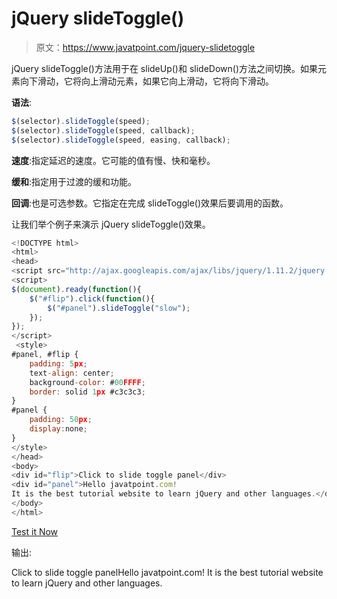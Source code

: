 # jQuery slideToggle()

> 原文：<https://www.javatpoint.com/jquery-slidetoggle>

jQuery slideToggle()方法用于在 slideUp()和 slideDown()方法之间切换。如果元素向下滑动，它将向上滑动元素，如果它向上滑动，它将向下滑动。

**语法**:

```js
$(selector).slideToggle(speed);
$(selector).slideToggle(speed, callback); 
$(selector).slideToggle(speed, easing, callback);

```

**速度**:指定延迟的速度。它可能的值有慢、快和毫秒。

**缓和**:指定用于过渡的缓和功能。

**回调**:也是可选参数。它指定在完成 slideToggle()效果后要调用的函数。

让我们举个例子来演示 jQuery slideToggle()效果。

```js
<!DOCTYPE html>
<html>
<head>
<script src="http://ajax.googleapis.com/ajax/libs/jquery/1.11.2/jquery.min.js"></script>
<script> 
$(document).ready(function(){
    $("#flip").click(function(){
        $("#panel").slideToggle("slow");
    });
});
</script>
 <style> 
#panel, #flip {
    padding: 5px;
    text-align: center;
    background-color: #00FFFF;
    border: solid 1px #c3c3c3;
}
#panel {
    padding: 50px;
    display:none;
}
</style>
</head>
<body>
<div id="flip">Click to slide toggle panel</div>
<div id="panel">Hello javatpoint.com! 
It is the best tutorial website to learn jQuery and other languages.</div>
</body>
</html>

```

[Test it Now](https://www.javatpoint.com/oprweb/test.jsp?filename=jqueryslidetoggle1)

输出:

Click to slide toggle panelHello javatpoint.com! It is the best tutorial website to learn jQuery and other languages.